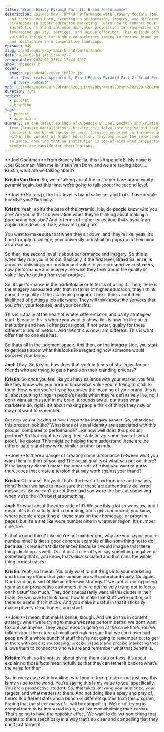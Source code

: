 ```yaml
---
title: "Brand Equity Pyramid Part II: Brand Performance"
description: Episode 049 - Brand Performance with Bravery Media's Joel Goodman
  and Kristin Van Dorn, focusing on performance, imagery, and differentiation
  strategies in higher education marketing. Learn how to enhance your
  institution's brand salience and value proposition to prospective students by
  leveraging quality, services, and unique offerings. This episode offers
  valuable insights for higher ed marketers aiming to improve brand perception
  and positioning in a competitive landscape.
episode: 049
slug: brand-equity-pyramid-brand-performance
date: 2024-03-04T14:15:44.427Z
record_date: 2024-02-23T14:15:44.435Z
show: appendix-b
cover:
  image: episode049-cover_jb0l2z.jpg
  alt: "Text reads: Appendix B, Brand Equity Pyramid Part 2: Brand Performance. A
    Bravery Podcast"
mp3: Episode%20049%20-%20Brand%20Equity%20Pyramid%20Part%202%20-%20Brand%20Performance.mp3
duration: 7:41
topics:
  - podcast
  - branding
tags:
  - podcast
  - appendix-b
summary: In the latest episode of Appendix B, Joel Goodman and Kristin Van Dorn
  from [Bravery Media](https://bravery.co/) delve into the second level of the
  customer-based brand equity pyramid, focusing on brand performance and imagery
  within the context of higher education. They emphasize the importance of brand
  salience, ensuring that an institution is top-of-mind when prospective
  students are considering their options.
---
```

**Joel Goodman:**From Bravery Media, this is Appendix B. My name is Joel Goodman. With me is Kristin Van Dorn, and we are talking about... Kristin, what are we talking about?

**Kristin Van Dorn:** So, we’re talking about the customer base brand equity pyramid again, but this time, we’re going to talk about the second level.

**Joel:**So recap, the first level is brand salience, and that’s, have people heard of you? Basically.

**Kristin:** Yeah, so it’s the base of the pyramid. It is, do people know who you are? Are you in that conversation when they’re thinking about making a purchasing decision? And in terms of higher education, that’s usually an application decision. Like, who am I going to?

You want to make sure that when they sit down, and they’re like, yeah, it’s time to apply to college, your university or institution pops up in their mind as an option.

So then, the second level is about performance and imagery. So this is when they rule you in or out. Basically, if the first level, Brand Salience, is about establishing your position and value to your prospective customers, now performance and imagery are what they think about the quality or value they’re getting from your product.

So, its performance in the marketplace or in terms of using it. Then, there is the imagery associated with that. In terms of higher education, they’ll think about the quality of the academic program. They’ll think about their likelihood of getting a job afterward. They will think about the services that you offer, your features, and your benefits.

This is actually at the heart of where differentiation and parity strategies start. Because this is where you want to show, this is how I’m like other institutions and how I offer just as good, if not better, quality for these different kinds of metrics. And then this is how I am different. This is what I offer that no one else has.

So that’s all in the judgment space. And then, on the imagery side, you start to get ideas about what this looks like regarding how someone would perceive your brand.

**Joel:** Okay. So Kristin, how does that work in terms of strategies for our friends who are trying to get a handle on their branding process?

**Kristin:** So once you feel like you have salience with your market, you feel like they know who you are and know what value you’re trying to pitch to them. Now, when you’re trying to convey the meaning of your brand, this is all about putting things in people’s heads when they’re defensively like, no, I don’t want all this stuff in my brain. It sounds awful, but that’s what marketers do, right? It’s about making people think of things they may or may not want to remember.

But now you’re looking at how I impart the imagery aspect. So, what does this product look like? What kinds of visual identity are associated with this product compared to performance? Like how well does this product perform? So that might be giving them statistics or some level of social proof, like quotes. This might be helping them understand these are the differentiators and how we’re similar to other brands.

**Joel:**Is there a danger of creating some dissonance between what you want them to think of you and The actual quality of what you put out there? If the imagery doesn’t match the other side of it that you want to put in there, does that create a tension that may work against your brand?

**Kristin:** Of course. So yeah, that’s the heart of performance and imagery, right? Is that we have to make sure that these are authentically delivered messages. So we can’t go out there and say we’re the best at something when we’re the 47th best at something.

**Joel:** So what about the other side of it? We see this a lot on websites, and I mean, this isn’t strictly tied to branding, but it gets connected, you know, where people are putting all these stats on their homepage or program pages, but it’s a stat like we’re number nine in whatever region. It’s number nine, like.

Is that a good thing? Like you’re not number one, why are you saying you’re number nine? Is that a good concrete example of like something not to do because it creates that dissonance? Because I would imagine that these things build up as well. It’s not just a one-off you say something negative or something that’s, you know, that’s disassociated and that ruins the whole thing in most cases.

**Kristin:** Yeah, so I mean. You only want to put things into your marketing and branding efforts that your consumers will understand easily. So again. Our branding is sort of like an offensive strategy. If we look at our opposing team as our prospective customers, they’re defensively trying not to focus on this stuff too much. They don’t necessarily want all this clutter in their brain. So we have to think about how to make that stuff we’re putting out there so useful that it sticks. And you make it useful in that it sticks by making it very clear, honest, and short.

**Joel:**I mean, that makes sense, though. And we do this in content strategy when we’re trying to make websites perform better. We don’t want to confuse anyone. They’ve got enough going on at the same time. You’ve talked about the nature of recall and making sure that we don’t overload people with a whole bunch of stuff they’re not going to remember but to get in there with precise messaging, precise visuals, and precise marketing that allows them to connect to who we are and remember what that benefit is.

**Kristin:** Yeah, so it’s not just about giving them data or facts. It’s about explaining those facts meaningfully so that they can tether it back to what’s the value for them.

So, in every case with branding, what you’re trying to do is not just say, this is my value to the world. You’re saying this is my value to you, specifically. You are a prospective student. So, that takes knowing your audience, your targets, and what matters to them. And not doing like a spray and pray of, here’s 18 different stats and a bunch of different quotes from this program, hoping that the sheer mass of it will be compelling. We’re not trying to compel them to be interested in us, just like overwhelming their senses. That’s going to have the opposite effect. We want to deliver something that speaks to them specifically in a way that’s so clear and compelling that they can’t just forget it.

